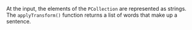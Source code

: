 At the input, the elements of the `PCollection` are represented as strings. The `applyTransform()` function returns a list of words that make up a sentence.